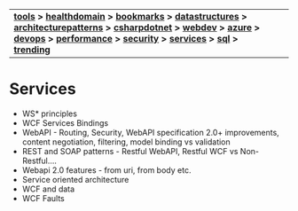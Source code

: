 | | |
| --- | --- |
| **[tools](/tools/tools.md) > [healthdomain](healthdomain/healthdomain.md) > [bookmarks](bookmarks/bookmarks.md) > [datastructures](datastructures/datastructures.md) > [architecturepatterns](architecturepatterns/architecturepatterns.md) > [csharpdotnet](csharpdotnet/csharpdotnet.md) > [webdev](webdev/webdev.md) > [azure](azure/azure.md) > [devops](devops/devops.md) > [performance](performance/performance.md) > [security](security/security.md) > [services](services/services.md) > [sql](sql/sql.md) > [trending](trending/trending.md)**|

# Services

- WS* principles
- WCF Services Bindings
- WebAPI - Routing, Security, WebAPI specification 2.0+ improvements, content negotiation, filtering, model binding vs validation
- REST and SOAP patterns - Restful WebAPI, Restful WCF vs Non-Restful….
- Webapi 2.0 features - from uri, from body etc.
- Service oriented architecture
- WCF and data
- WCF Faults